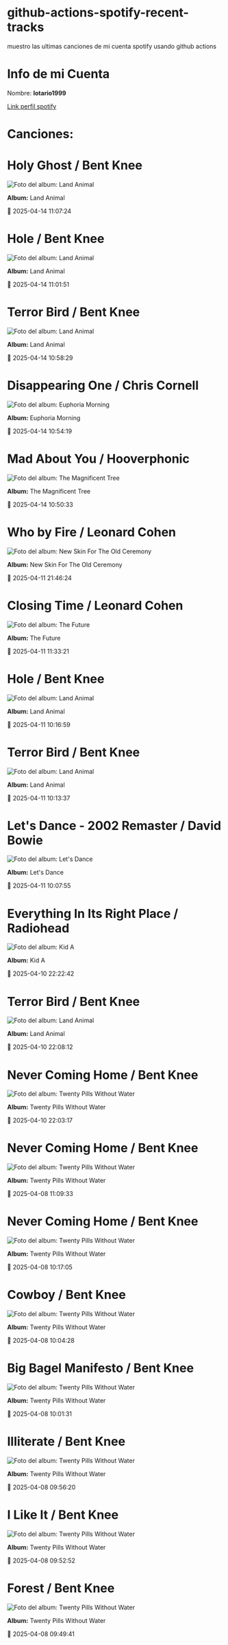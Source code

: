 

# github-actions-spotify-recent-tracks        

muestro las ultimas canciones de mi cuenta spotify usando github actions

# Info de mi Cuenta
Nombre: **lotario1999**

[Link perfil spotify](https://open.spotify.com/user/lotario1999)

# Canciones:



# **Holy Ghost** / Bent Knee

![Foto del album: Land Animal](https://i.scdn.co/image/ab67616d00001e02b3e6b1494af0def99c9d80f0)

**Album:** Land Animal

📅 2025-04-14 11:07:24


# **Hole** / Bent Knee

![Foto del album: Land Animal](https://i.scdn.co/image/ab67616d00001e02b3e6b1494af0def99c9d80f0)

**Album:** Land Animal

📅 2025-04-14 11:01:51


# **Terror Bird** / Bent Knee

![Foto del album: Land Animal](https://i.scdn.co/image/ab67616d00001e02b3e6b1494af0def99c9d80f0)

**Album:** Land Animal

📅 2025-04-14 10:58:29


# **Disappearing One** / Chris Cornell

![Foto del album: Euphoria Morning](https://i.scdn.co/image/ab67616d00001e02bd74dc1cdeeb5c4b57945cab)

**Album:** Euphoria Morning

📅 2025-04-14 10:54:19


# **Mad About You** / Hooverphonic

![Foto del album: The Magnificent Tree](https://i.scdn.co/image/ab67616d00001e02adc391e06a1ecdc2cb4d193f)

**Album:** The Magnificent Tree

📅 2025-04-14 10:50:33


# **Who by Fire** / Leonard Cohen

![Foto del album: New Skin For The Old Ceremony](https://i.scdn.co/image/ab67616d00001e02ba630a902f9d9de95572f29d)

**Album:** New Skin For The Old Ceremony

📅 2025-04-11 21:46:24


# **Closing Time** / Leonard Cohen

![Foto del album: The Future](https://i.scdn.co/image/ab67616d00001e02c590964fc4f433f500ebf0b6)

**Album:** The Future

📅 2025-04-11 11:33:21


# **Hole** / Bent Knee

![Foto del album: Land Animal](https://i.scdn.co/image/ab67616d00001e02b3e6b1494af0def99c9d80f0)

**Album:** Land Animal

📅 2025-04-11 10:16:59


# **Terror Bird** / Bent Knee

![Foto del album: Land Animal](https://i.scdn.co/image/ab67616d00001e02b3e6b1494af0def99c9d80f0)

**Album:** Land Animal

📅 2025-04-11 10:13:37


# **Let's Dance - 2002 Remaster** / David Bowie

![Foto del album: Let's Dance](https://i.scdn.co/image/ab67616d00001e02d706bf752d9d31845b80d1e8)

**Album:** Let's Dance

📅 2025-04-11 10:07:55


# **Everything In Its Right Place** / Radiohead

![Foto del album: Kid A](https://i.scdn.co/image/ab67616d00001e026c7112082b63beefffe40151)

**Album:** Kid A

📅 2025-04-10 22:22:42


# **Terror Bird** / Bent Knee

![Foto del album: Land Animal](https://i.scdn.co/image/ab67616d00001e02b3e6b1494af0def99c9d80f0)

**Album:** Land Animal

📅 2025-04-10 22:08:12


# **Never Coming Home** / Bent Knee

![Foto del album: Twenty Pills Without Water](https://i.scdn.co/image/ab67616d00001e02077c25d3a77662180d7738fa)

**Album:** Twenty Pills Without Water

📅 2025-04-10 22:03:17


# **Never Coming Home** / Bent Knee

![Foto del album: Twenty Pills Without Water](https://i.scdn.co/image/ab67616d00001e02077c25d3a77662180d7738fa)

**Album:** Twenty Pills Without Water

📅 2025-04-08 11:09:33


# **Never Coming Home** / Bent Knee

![Foto del album: Twenty Pills Without Water](https://i.scdn.co/image/ab67616d00001e02077c25d3a77662180d7738fa)

**Album:** Twenty Pills Without Water

📅 2025-04-08 10:17:05


# **Cowboy** / Bent Knee

![Foto del album: Twenty Pills Without Water](https://i.scdn.co/image/ab67616d00001e02077c25d3a77662180d7738fa)

**Album:** Twenty Pills Without Water

📅 2025-04-08 10:04:28


# **Big Bagel Manifesto** / Bent Knee

![Foto del album: Twenty Pills Without Water](https://i.scdn.co/image/ab67616d00001e02077c25d3a77662180d7738fa)

**Album:** Twenty Pills Without Water

📅 2025-04-08 10:01:31


# **Illiterate** / Bent Knee

![Foto del album: Twenty Pills Without Water](https://i.scdn.co/image/ab67616d00001e02077c25d3a77662180d7738fa)

**Album:** Twenty Pills Without Water

📅 2025-04-08 09:56:20


# **I Like It** / Bent Knee

![Foto del album: Twenty Pills Without Water](https://i.scdn.co/image/ab67616d00001e02077c25d3a77662180d7738fa)

**Album:** Twenty Pills Without Water

📅 2025-04-08 09:52:52


# **Forest** / Bent Knee

![Foto del album: Twenty Pills Without Water](https://i.scdn.co/image/ab67616d00001e02077c25d3a77662180d7738fa)

**Album:** Twenty Pills Without Water

📅 2025-04-08 09:49:41
